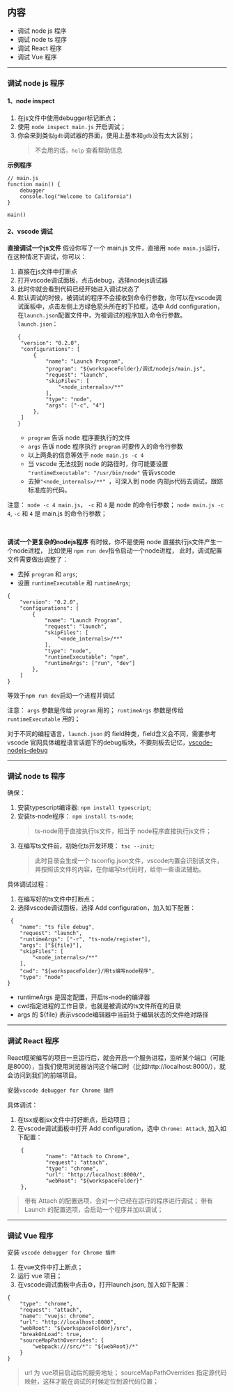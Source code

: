 ## 内容
* 调试 node js 程序
* 调试 node ts 程序
* 调试 React 程序
* 调试 Vue 程序

---

### 调试 node js 程序
#### 1、node inspect
1. 在js文件中使用debugger标记断点；
2. 使用 `node inspect main.js` 开启调试；
3. 你会来到类似`gdb`调试器的界面，使用上基本和`gdb`没有太大区别；
   > 不会用的话，`help`  查看帮助信息

**示例程序**
```js{.line-numbers}
// main.js
function main() {
    debugger
    console.log("Welcome to California")
}

main()
```

#### 2、vscode 调试 
**直接调试一个js文件**
假设你写了一个 main.js 文件，直接用 `node main.js`运行，在这种情况下调试，你可以：
1. 直接在js文件中打断点
2. 打开vscode调试面板，点击debug，选择nodejs调试器
3. 此时你就会看到代码已经开始进入调试状态了
4. 默认调试的时候，被调试的程序不会接收到命令行参数，你可以在vscode调试面板中，点击左侧上方绿色箭头所在的下拉框，选中 Add configuration，在`launch.json`配置文件中，为被调试的程序加入命令行参数。
   `launch.json`：
   ```json{.line-numbers}
   {
    "version": "0.2.0",
    "configurations": [
        {
            "name": "Launch Program",
            "program": "${workspaceFolder}/调试/nodejs/main.js",
            "request": "launch",
            "skipFiles": [
                "<node_internals>/**"
            ],
            "type": "node",
            "args": ["-c", "4"]
        },
    ]
   }
    ```
    * `program` 告诉 node 程序要执行的文件
    * `args` 告诉 node 程序执行 `program` 时要传入的命令行参数
    * 以上两条的信息等效于 `node main.js -c 4`
    * 当 vscode 无法找到 node 的路径时，你可能要设置 `"runtimeExecutable": "/usr/bin/node"` 告诉vscode
    * 去掉`"<node_internals>/**" `，可深入到 node 内部js代码去调试，跟踪标准库的代码。

注意：
`node -c 4 main.js`， `-c` 和 `4` 是 node 的命令行参数；
`node main.js -c 4`, `-c` 和 `4` 是 main.js 的命令行参数；

<br>

**调试一个更复杂的nodejs程序**
有时候，你不是使用 node 直接执行js文件产生一个node进程，
比如使用 `npm run dev`指令启动一个node进程，
此时，调试配置文件需要做出调整了：
* 去掉 `program` 和 `args`;
* 设置 `runtimeExecutable` 和 `runtimeArgs`;

```json{.line-numbers}
{
    "version": "0.2.0",
    "configurations": [
        {
            "name": "Launch Program",
            "request": "launch",
            "skipFiles": [
                "<node_internals>/**"
            ],
            "type": "node",
            "runtimeExecutable": "npm",
            "runtimeArgs": ["run", "dev"]
        },
    ]
}
```
等效于`npm run dev`启动一个进程并调试

注意：
`args` 参数是传给 `program` 用的；
`runtimeArgs` 参数是传给 `runtimeExecutable` 用的；

对于不同的编程语言，`launch.json` 的 field种类，field含义会不同，需要参考 vscode 官网具体编程语言话题下的debug板块，不要刻板去记忆，[vscode-nodejs-debug](https://code.visualstudio.com/docs/nodejs/nodejs-debugging#_launch-configuration-support-for-npm-and-other-tools)

---

### 调试 node ts 程序
确保：
1. 安装typescript编译器: `npm install typescript`;
2. 安装ts-node程序： `npm install ts-node`;
    > ts-node用于直接执行ts文件，相当于 node程序直接执行js文件；
3. 在编写ts文件前，初始化ts开发环境： `tsc --init`;
    > 此时目录会生成一个 tsconfig.json文件，vscode内置会识别该文件，并按照该文件的内容，在你编写ts代码时，给你一些语法辅助。

具体调试过程：
1. 在编写好的ts文件中打断点；
2. 选择vscode调试面板，选择 Add configuration，加入如下配置：
```json{.line-numbers}
 {
    "name": "ts file debug",
    "request": "launch",
    "runtimeArgs": ["-r", "ts-node/register"],
    "args": ["${file}"],
    "skipFiles": [
        "<node_internals>/**"
    ],  
    "cwd": "${workspaceFolder}/用ts编写node程序",
    "type": "node"
}
```
* runtimeArgs 是固定配置，开启ts-node的编译器
* cwd指定进程的工作目录，也就是被调试的ts文件所在的目录
* args 的 ${file} 表示vscode编辑器中当前处于编辑状态的文件绝对路径

---

### 调试 React 程序
React框架编写的项目一旦运行后，就会开启一个服务进程，监听某个端口（可能是8000），当我们使用浏览器访问这个端口时（比如http://localhost:8000/），就会访问到我们的前端项目。

安装`vscode debugger for Chrome 插件`

具体调试：
1. 在tsx或者jsx文件中打好断点，启动项目；
2. 在vscode调试面板中打开 Add configuration，选中 `Chrome: Attach`, 加入如下配置：
   ```json{.line-numbers}
    {
            "name": "Attach to Chrome",
            "request": "attach",
            "type": "chrome",
            "url": "http://localhost:8000/",
            "webRoot": "${workspaceFolder}"
    },
    ```
> 带有 Attach 的配置选项，会对一个已经在运行的程序进行调试；
> 带有 Launch 的配置选项，会启动一个程序并加以调试；

---

### 调试 Vue 程序
安装 `vscode debugger for Chrome 插件`

1. 在vue文件中打上断点；
2. 运行 vue 项目；
3. 在vscode调试面板中点击⚙️，打开launch.json, 加入如下配置：
```json{.line-numbers}
{
    "type": "chrome",
    "request": "attach",
    "name": "vuejs: chrome",
    "url": "http://localhost:8080",
    "webRoot": "${workspaceFolder}/src",
    "breakOnLoad": true,
    "sourceMapPathOverrides": {
        "webpack:///src/*": "${webRoot}/*"
    }
}
```
> url 为 vue项目启动后的服务地址；
> sourceMapPathOverrides 指定源代码映射，这样才能在调试的时候定位到源代码位置；
